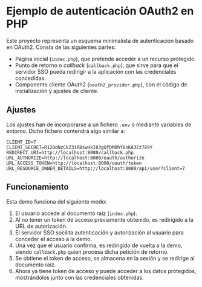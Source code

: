 
# Ejemplo de autenticación OAuth2 en PHP

Este proyecto representa un esquema minimalista de autenticación basado en OAuth2. Consta de las siguientes partes:

* Página inicial (``index.php``), que pretende acceder a un recurso protegido.
* Punto de retorno o _callback_ (``callback.php``), que sirve para que el servidor SSO pueda redirigir a la aplicación con las credenciales concedidas.
* Componente cliente OAuth2 (``oauth2_provider.php``), con el código de inicialización y ajustes de cliente.

## Ajustes

Los ajustes han de incorporarse a un fichero ``.env`` o mediante variables de entorno. Dicho fichero contendrá algo similar a:

```
CLIENT_ID=7
CLIENT_SECRET=R12BoNzCkZ3iRBswHkI83gQfDM0hYBsKA3Zz789Y
REDIRECT_URI=http://localhost:8080/callback.php
URL_AUTHORIZE=http://localhost:8000/oauth/authorize
URL_ACCESS_TOKEN=http://localhost:8000/oauth/token
URL_RESOURCE_OWNER_DETAILS=http://localhost:8000/api/user?client=7
```

## Funcionamiento

Esta demo funciona del siguiente modo:

1. El usuario accede al documento raíz (``index.php``).
2. Al no tener un token de acceso previamente obtenido, es redirigido a la URL de autorización.
3. El servidor SSO socilita autenticación y autorización al usuario para conceder el acceso a la demo.
4. Una vez que el usuario confirma, es redirigido de vuelta a la demo, siendo ``callback.php`` quien procesa dicha petición de retorno.
5. Se obtiene el token de acceso, se almacena en la sesión y se redirige al documento raíz.
6. Ahora ya tiene token de acceso y puede acceder a los datos protegidos, mostrándolos junto con las credenciales obtenidas.



